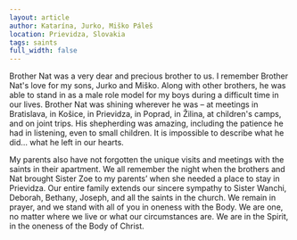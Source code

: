 ```yaml
---
layout: article
author: Katarína, Jurko, Miško Páleš
location: Prievidza, Slovakia
tags: saints
full_width: false
---
```

Brother Nat was a very dear and precious brother to us. I remember Brother Nat's love for my sons, Jurko and Miško. Along with other brothers, he was able to stand in as a male role model for my boys during a difficult time in our lives.
Brother Nat was shining wherever he was – at meetings in Bratislava, in Košice, in Prievidza, in Poprad, in Žilina, at children's camps, and on joint trips. His shepherding was amazing, including the patience he had in listening, even to small children. It is impossible to describe what he did… what he left in our hearts.

My parents also have not forgotten the unique visits and meetings with the saints in their apartment. We all remember the night when the brothers and Nat brought Sister Zoe to my parents’ when she needed a place to stay in Prievidza.
Our entire family extends our sincere sympathy to Sister Wanchi, Deborah, Bethany, Joseph, and all the saints in the church. We remain in prayer, and we stand with all of you in oneness with the Body. We are one, no matter where we live or what our circumstances are. We are in the Spirit, in the oneness of the Body of Christ.
